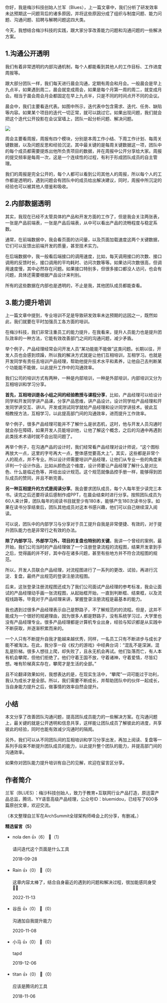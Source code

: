 你好，我是梅沙科技创始人兰军（Blues），上一篇文章中，我们分析了研发效率未达预期这一问题背后的诸多原因，并将这些原因分成了组织与制度问题、能力问题、沟通问题、招聘与解聘问题这四大类。

今天，我想结合梅沙科技的实践，跟大家分享改善能力问题和沟通问题的一些解决方案。

## 1.沟通公开透明

我们有着非常透明的内部沟通机制，每个人都能看到其他人的工作目标、工作进度周报等。

跟大部分团队一样，我们每天进行晨会沟通，定期有周会和月会。一般晨会是早上九点半，如果遇到周二，晨会就变成周会，如果是每个月第一周的周二，就变成月会。相当于晨会周会月会都固定在早上九点半，只是不同的时间点开不同的会议。

晨会中，我们主要看迭代表。如图中所示，迭代表中包含需求、迭代、任务、缺陷等内容。如果某个项目的迭代一切正常，就可以跳过它。如果出现问题，我们就会把这个迭代公开投影在会议室墙上，团队一起分析问题、解决问题。

![](https://static001.geekbang.org/resource/image/3c/a7/3c97a63d24120dfb879f3044eaff12a7.png?wh=1334%2A721)

周会主要看周报，周报有四个模块，分别是本周工作小结、下周工作计划、每周关键数据，以及问题反思和经验沉淀。其中最关键的是每周关键数据这一项，团队中的每个成员都需要提炼出他所负责项目的数据，并在周报中公开分享给大家。周报的提交频率是每周一次，这是一个连续性的过程，有利于形成团队成员的自主管理。

我们的周报是完全公开的，每个人都可以看到公司其他人的周报，所以每个人的工作都是透明的，遇到问题会有团队中的成员给出解决建议，同时，周报中所沉淀的经验也可以被其他人借鉴和吸收。

## 2.内部数据透明

其实，我现在已经不太管具体的产品和开发方面的工作了，但是我会关注两张表，一张是产品前端表，一张是产品后端表，从中可以看出产品的流畅程度与稳定系数。

通常，在前端数据中，我会看页面的访问量，以及页面加载速度这两个关键数据，它们可以反馈出前端开发的质量，甚至技术实力。

在后端数据中，我一般看后端接口的调用速度，比如，每天调用接口的次数、接口调用的反馈时长，接口调用的平均耗时、访问次数等等。如果访问次数很高，但调用速度慢，其中必然存在问题。如果接口特别多，但很多接口都没人访问，也会有问题，具体还需要根据产品设计来判别。

所有的这些数据在内部也是透明的，不止是我，其他团队成员都能查看。

## 3.能力提升培训

上一篇文章中提到，专业培训不足是导致研发效率未达预期的远因之一，既然如此，我们就要在平时加强员工各方面的培训。

在梅沙科技，我们非常注重员工的能力提升，在我看来，提升人员能力也是提升团队效率的一种方法，它能有效改善部门之间的沟通问题，减少矛盾。

举个例子，产品经理经常会问开发人员“某功能能不能做”这类问题。长期以往，开发人员也会感到烦躁，所以我的解决方式就是让他们互相培训，互相学习。也就是开发同学有责任去培训产品经理，帮助他提升技术水平和素养，让他自己去判断某个功能能不能做，以此提升工作中的沟通效率。

我们公司的培训方式有两种，一种是内部培训，一种是外部培训，内部培训又分为互相培训和学习分享。

**首先，互相培训是各小组之间的经验教授与课程分享**，比如，产品经理可以给设计同学和开发同学讲产品课，分享产品思维，讲产品设计。设计同学给产品经理和开发同学讲交互、讲UI。开发或测试同学就给产品经理和设计同学讲技术。彼此互相教授方法，互相学习，以此提高部门间的沟通效率，进而提升工作效率。

举个例子，很多产品经理可能并不了解什么是状态机，这时，他与开发人员沟通时就会存在障碍，如果开发人员能培训他，让他了解这个概念，之后的沟通中再遇到此类技术术语时就不会出现问题了。

再举个例子，在沟通产品的设计时，我们经常看产品经理对设计师说，“这个图标再放大一点，这里的字号再大一点，整体感觉要高大上”。其实，这些都是非常个人的观点，并不专业。所以设计师需要培训产品经理，让他们从专业一些的角度来评判一个设计作品，比如从颜色这个维度，设计师要让产品经理了解什么是对比色、什么是临近色等，并给出设计规范。这个规范就像品控手册一样，能够得到团队成员的赞同，并且不断完善。

**另一种互相提升的方式是阅读分享**。我会要求团队成员，每个人每年至少读完三本书。读完之后还要将读后感制作成PPT，在晨会结束时进行分享。按照团队成员为60人来计算，团队每年的阅读书目就至少有180本，能够产生180次读书分享。如果在读书分享结束后，团队其他成员对这本书感兴趣，他们可以自己继续深入阅读。

可以说，团队中的内部学习与分享对于员工提升自我是非常便捷、有效的，对于提升团队能力也是非常行之有效的办法。

**除了内部学习、外部学习外，项目的复盘也特别的关键**。我讲一个曾经的案例，最开始，我们公司当时的产品经理做了一个注册登录流程的流程图，结果开发拿到手之后，觉得画的并不好，其中存在诸多问题，甚至有些地方并不符合流程图的规范。

所以，开发人员联合产品经理，对流程图进行了一系列的更改、试验，再进行沉淀、复盘，最终产出规范的登录注册流程图。

后来，这张登录注册流程图还成为了我们公司面试产品经理的参考标准，我会让面试的产品经理动手画一张流程图，从起始框开始，一直到判断框、结束框，以及流程线路等。毕竟对于产品经理来讲，掌握登录注册流程是最基本的能力。

我也遇到过很多产品经理表示自己是野路子，不了解规范的的流程。但是，这并不能成为一个很好的规避理由，因为很多人都是野路子，没有系统学习过，大学里也没有产品经理专业。很多产品经理都是计算机专业出身，经验与知识都是从实践中不断获取，并逐渐积累而来的。

一个人只有不断提升自我才能越来越优秀，同样，一名员工只有不断进步与成长才能不被淘汰。在此，我分享一段《权力的游戏》中经典台词：“混乱不是深渊，混乱是阶梯。很多人想往上爬，却失败了，且永无机会再试。他们坠落而亡，有人本有机会攀爬，但他们拒绝了。他们守着王国不放，守着诸神，守着爱情，尽皆幻想。唯有阶梯真实存在，攀爬才是生活的全部。”

且不论翻译效果如何，我想表达的是，在现实生活中，“攀爬”一词可能过于功利，我认为成长才是全部。所以，我们需要不断成长，并帮助团队中的伙伴一起成长，当自身能力提升之后，做事情的效率自然会提升。

## 小结

本文分享了改善团队沟通问题，提高团队成员能力的一些解决方案。在沟通问题上，最关键的就是公开透明和信息共享，这样能让团队成员了解彼此的进度，共享彼此的经验，同时也能有效减少沟通时的隔阂。

另外，我们可以从不同团队间的互相培训和学习分享出发，再加上阅读、复盘等一系列手段来不断提升团队成员的能力，以此提升整个团队的能力，并提高部门间的沟通效率。

如果你对团队能力提升培训有自己的见解，欢迎在留言区分享。

## 作者简介

兰军（BLUES）：梅沙科技创始人，致力于教育+互联网行业产品打造，原迅雷产品总监，腾讯、YY语音高级产品经理，公众号ID：bluemidou，已经写了600多篇原创文章，欢迎交流。

（本文整理自兰军在ArchSummit全球架构师峰会上的分享，有删减。）
<div><strong>精选留言（5）</strong></div><ul>
<li><span>nola den</span> 👍（6） 💬（1）<p>请问迭代这个页面是什么工具</p>2018-09-28</li><br/><li><span>Rain</span> 👍（0） 💬（0）<p>这章内容太棒了，结合自身最近的遇到的问题和解决过程，很加能感同身受👍🏻</p>2022-11-13</li><br/><li><span>谷岳</span> 👍（0） 💬（0）<p>沟通加自我提升能力</p>2020-11-08</li><br/><li><span>小马</span> 👍（0） 💬（0）<p>tapd</p>2019-12-06</li><br/><li><span>titan</span> 👍（0） 💬（0）<p>应该是腾讯的工具</p>2018-11-06</li><br/>
</ul>